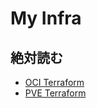 # My Infra

## 絶対読む

- [OCI Terraform](./terraform/oci/README.md)
- [PVE Terraform](./terraform/pve/README.md)